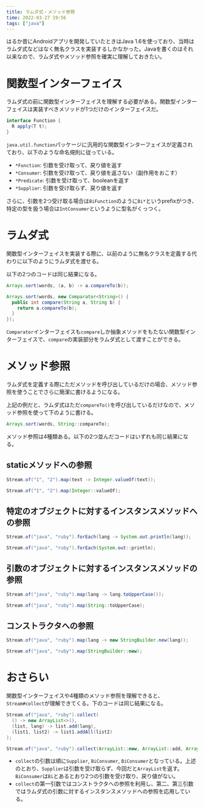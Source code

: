 ```yaml
---
title: ラムダ式・メソッド参照
time: 2022-03-27 19:56
tags: ["java"]
---
```


はるか昔にAndroidアプリを開発していたときはJava 1.6を使っており、当時はラムダ式などはなく無名クラスを実装するしかなかった。Javaを書くのはそれ以来なので、ラムダ式やメソッド参照を確実に理解しておきたい。

# 関数型インターフェイス
ラムダ式の前に関数型インターフェイスを理解する必要がある。関数型インターフェイスは実装すべきメソッドが1つだけのインターフェイスだ。

```java
interface Function {
  R apply(T t);
}
```

`java.util.function`パッケージに汎用的な関数型インターフェイスが定義されており、以下のような命名規則に従っている。

* `*Function`: 引数を受け取って、戻り値を返す
* `*Consumer`: 引数を受け取って、戻り値を返さない（副作用をおこす）
* `*Predicate`: 引数を受け取って、booleanを返す
* `*Supplier`: 引数を受け取らず、戻り値を返す

さらに、引数を2つ受け取る場合は`BiFunction`のように`Bi*`というprefixがつき、特定の型を扱う場合は`IntConsumer`というように型名がくっつく。

# ラムダ式
関数型インターフェイスを実装する際に、以前のように無名クラスを定義する代わりに以下のようにラムダ式を渡せる。

以下の2つのコードは同じ結果になる。

```java
Arrays.sort(words, (a, b) -> a.compareTo(b));
```

```java
Arrays.sort(words, new Comparator<String>() {
  public int compare(String a, String b) {
    return a.compareTo(b);
  }
});
```

`Comparator`インターフェイスも`compare`しか抽象メソッドをもたない関数型インターフェイスで、`compare`の実装部分をラムダ式として渡すことができる。

# メソッド参照
ラムダ式を定義する際にただメソッドを呼び出しているだけの場合、メソッド参照を使うことでさらに簡潔に書けるようになる。

上記の例だと、ラムダ式はただ`compareTo()`を呼び出しているだけなので、メソッド参照を使って下のように書ける。

```java
Arrays.sort(words, String::compareTo);
```

メソッド参照は4種類ある。以下の2つ並んだコードはいずれも同じ結果になる。

## staticメソッドへの参照

```java
Stream.of("1", "2").map(text -> Integer.valueOf(text));
```

```java
Stream.of("1", "2").map(Integer::valueOf);
```

## 特定のオブジェクトに対するインスタンスメソッドへの参照

```java
Stream.of("java", "ruby").forEach(lang -> System.out.println(lang));
```

```java
Stream.of("java", "ruby").forEach(System.out::println);
```

## 引数のオブジェクトに対するインスタンスメソッドの参照 

```java
Stream.of("java", "ruby").map(lang -> lang.toUpperCase());
```

```java
Stream.of("java", "ruby").map(String::toUpperCase);
```

## コンストラクタへの参照

```java
Stream.of("java", "ruby").map(lang -> new StringBuilder.new(lang));
```

```java
Stream.of("java", "ruby").map(StringBuilder::new);
```

# おさらい
関数型インターフェイスや4種類のメソッド参照を理解できると、`Stream#collect`が理解できてくる。下のコードは同じ結果になる。

```java
Stream.of("java", "ruby").collect(
  () -> new ArrayList<>(),
  (list, lang) -> list.add(lang),
  (list1, list2) -> list1.addAll(list2)
);
```

```java
Stream.of("java", "ruby").collect(ArrayList::new, ArrayList::add, ArrayList::addAll);
```

* `collect`の引数は順に`Supplier`, `BiConsumer`, `BiConsumer`となっている。上述のとおり、`Supplier`は引数を受け取らず、今回だと`ArrayList`を返す。`BiConsumer`は`Bi`とあるとおり2つの引数を受け取り、戻り値がない。
* `collect`の第一引数ではコンストラクタへの参照を利用し、第二、第三引数ではラムダ式の引数に対するインスタンスメソッドへの参照を応用している。
